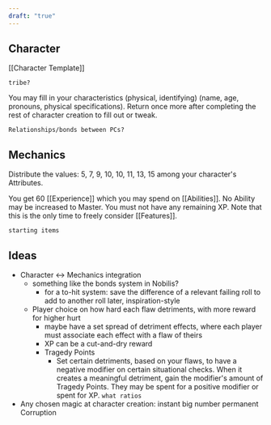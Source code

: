 ```yaml
---
draft: "true"
---
```

## Character
 [[Character Template]]

`tribe?`

You may fill in your characteristics (physical, identifying) (name, age, pronouns, physical specifications). Return once more after completing the rest of character creation to fill out or tweak.

`Relationships/bonds between PCs?`
## Mechanics
Distribute the values: 5, 7, 9, 10, 10, 11, 13, 15 among your character's Attributes.

You get 60 [[Experience]] which you may spend on [[Abilities]]. No Ability may be increased to Master. You must not have any remaining XP. Note that this is the only time to freely consider [[Features]].

`starting items`
## Ideas
* Character <-> Mechanics integration
	* something like the bonds system in Nobilis?
		* for a to-hit system: save the difference of a relevant failing roll to add to another roll later, inspiration-style
	* Player choice on how hard each flaw detriments, with more reward for higher hurt
		* maybe have a set spread of detriment effects, where each player must associate each effect with a flaw of theirs
		* XP can be a cut-and-dry reward
		* Tragedy Points
			* Set certain detriments, based on your flaws, to have a negative modifier on certain situational checks. When it creates a meaningful detriment, gain the modifier's amount of Tragedy Points. They may be spent for a positive modifier or spent for XP. `what ratios`
* Any chosen magic at character creation: instant big number permanent Corruption